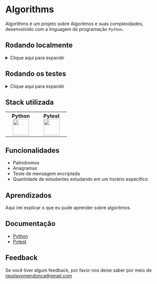 
# Algorithms

Algorithms é um projeto sobre Algoritmos e suas complexidades, desenvolvido com a linguagem de programação `Python`.


## Rodando localmente

<details>
    <summary>Clique aqui para expandir</summary>
    <br>

- Clone o projeto

```bash
  git clone git@github.com:Joaogustavo789/Algorithms.git
```

- Entre no diretório do projeto

```bash
  cd Algorithms
```

- Ambiente Virtual

```bash
  py
```

- Instale as dependências

```bash
  pip
```
</details>

## Rodando os testes

<details>
  <summary>Clique aqui para expandir</summary>
  <br>

- Para rodar os testes, rode o seguinte comando

```bash
  python3 -m pytest
```
</details>

## Stack utilizada

<table width="320px" align="center">
  <tbody>
    <tr valign="top">
      <td width="80px" align="center">
        <span><strong>Python</strong></span>
        <img height="50" src="https://cdn.jsdelivr.net/gh/devicons/devicon/icons/python/python-original.svg" />
      </td>
      <td width="80px" align="center">
        <span><strong>Pytest</strong></span>
        <img height="50" src="https://cdn.jsdelivr.net/gh/devicons/devicon/icons/pytest/pytest-original.svg" />
      </td>
    </tr>
  </tbody>
</table>


## Funcionalidades

- Palindromos
- Anagramas
- Teste de mensagem encriptada
- Quantidade de estudantes estudando em um horário específico


## Aprendizados

Aqui irei explicar o que eu pude aprender sobre algoritmos.


## Documentação

- [Python](https://www.python.org/)
- [Pytest](https://docs.pytest.org/)


## Feedback

Se você tiver algum feedback, por favor nos deixe saber por meio de jgustavomendonca@gmail.com

